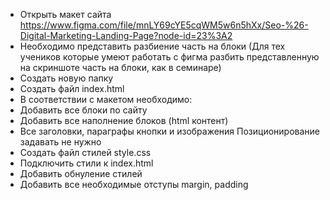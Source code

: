 - Открыть макет сайта https://www.figma.com/file/mnLY69cYE5cqWM5w6n5hXx/Seo-%26-Digital-Marketing-Landing-Page?node-id=23%3A2
- Необходимо представить разбиение часть на блоки (Для тех учеников которые умеют работать с фигма разбить представленную на скриншоте часть на блоки, как в семинаре)
- Создать новую папку
- Создать файл index.html
- В соответствии с макетом необходимо:
- Добавить все блоки по сайту
- Добавить все наполнение блоков (html контент)
- Все заголовки, параграфы кнопки и изображения
Позиционирование задавать не нужно
- Создать файл стилей style.css
- Подключить стили к index.html
- Добавить обнуление стилей
- Добавить все необходимые отступы margin, padding